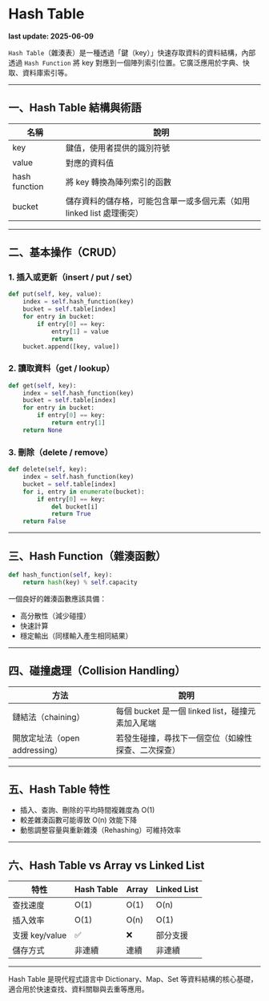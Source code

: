 # Hash Table

**last update: 2025-06-09**

`Hash Table`（雜湊表）是一種透過「鍵（key）」快速存取資料的資料結構，內部透過 `Hash Function` 將 key 對應到一個陣列索引位置。它廣泛應用於字典、快取、資料庫索引等。

---

## 一、Hash Table 結構與術語

| 名稱         | 說明                                      |
|--------------|-------------------------------------------|
| key          | 鍵值，使用者提供的識別符號                        |
| value        | 對應的資料值                                  |
| hash function | 將 key 轉換為陣列索引的函數                         |
| bucket       | 儲存資料的儲存格，可能包含單一或多個元素（如用 linked list 處理衝突） |

---

## 二、基本操作（CRUD）

### 1. 插入或更新（insert / put / set）

```python
def put(self, key, value):
    index = self.hash_function(key)
    bucket = self.table[index]
    for entry in bucket:
        if entry[0] == key:
            entry[1] = value
            return
    bucket.append([key, value])
```

### 2. 讀取資料（get / lookup）

```python
def get(self, key):
    index = self.hash_function(key)
    bucket = self.table[index]
    for entry in bucket:
        if entry[0] == key:
            return entry[1]
    return None
```

### 3. 刪除（delete / remove）

```python
def delete(self, key):
    index = self.hash_function(key)
    bucket = self.table[index]
    for i, entry in enumerate(bucket):
        if entry[0] == key:
            del bucket[i]
            return True
    return False
```

---

## 三、Hash Function（雜湊函數）

```python
def hash_function(self, key):
    return hash(key) % self.capacity
```

一個良好的雜湊函數應該具備：
- 高分散性（減少碰撞）
- 快速計算
- 穩定輸出（同樣輸入產生相同結果）

---

## 四、碰撞處理（Collision Handling）

| 方法          | 說明                           |
|---------------|------------------------------|
| 鏈結法（chaining） | 每個 bucket 是一個 linked list，碰撞元素加入尾端 |
| 開放定址法（open addressing） | 若發生碰撞，尋找下一個空位（如線性探查、二次探查） |

---

## 五、Hash Table 特性

* 插入、查詢、刪除的平均時間複雜度為 O(1)
* 較差雜湊函數可能導致 O(n) 效能下降
* 動態調整容量與重新雜湊（Rehashing）可維持效率

---

## 六、Hash Table vs Array vs Linked List

| 特性        | Hash Table | Array   | Linked List |
|-------------|-------------|---------|--------------|
| 查找速度     | O(1)        | O(1)    | O(n)         |
| 插入效率     | O(1)        | O(n)    | O(1)         |
| 支援 key/value | ✅           | ❌      | 部分支援        |
| 儲存方式     | 非連續       | 連續     | 非連續          |

---

Hash Table 是現代程式語言中 Dictionary、Map、Set 等資料結構的核心基礎，適合用於快速查找、資料關聯與去重等應用。
